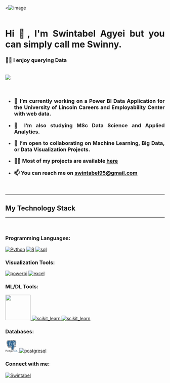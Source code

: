 <![image](https://github.com/Swintabel/Swintabel/assets/66244029/2e086776-700c-450e-a703-74c71132a69a) 
<br>
<br>

<h1 align="justify">Hi 👋, I'm Swintabel Agyei but you can simply call me Swinny.</h1>
<h3 align="justify">👨‍💻 I enjoy querying Data


<br>
<br>
<p align="left"> <img src="https://komarev.com/ghpvc/?username=swintabel&label=Profile%20views&color=0e75b6&style=flat" /> </p>

<br>

- 🔭 I’m currently working on a Power BI Data Application for the University of Lincoln Careers and Employability Center with web data.

- 🌱 I’m also studying MSc Data Science and Applied Analytics.

- 👯 I’m open to collaborating on Machine Learning, Big Data, or Data Visualization Projects.

- 👨‍💻 Most of my projects are available [here](https://github.com/Swintabel?tab=repositories)

- 📫 You can reach me on **swintabel95@gmail.com**

<br>

<hr>
<h2> My Technology Stack </h2>
<hr>

<br>

<h3 align="left">Programming Languages:</h3>
<p align="left"><a  href="https://www.python.org" target="_blank"> <img src="https://upload.wikimedia.org/wikipedia/commons/thumb/c/c3/Python-logo-notext.svg/1200px-Python-logo-notext.svg.png" alt="Python" width="40" height="40"/></a>
<a  href="https://www.r-project.org/" target="_blank"> <img src="https://upload.wikimedia.org/wikipedia/commons/thumb/1/1b/R_logo.svg/1280px-R_logo.svg.png" alt="R" width="40" height="40"/></a>
<a  href="https://en.wikipedia.org/wiki/SQL" target="_blank"> <img src="https://www.svgrepo.com/show/7344/sql-file-format-symbol.svg" alt="sql" width="40" height="40"/></a> 
</p>
<h3 align="left">Visualization Tools:</h3>
<p align="left"><a  href="https://powerbi.microsoft.com/en-us/" target="_blank"> <img src="https://cdn.freelogovectors.net/wp-content/uploads/2017/04/power-bi_logo.png" alt="powerbi" width="100" height="50"/></a>
<a  href="https://www.microsoft.com/en-us/microsoft-365/excel" target="_blank"> <img src="https://i.pinimg.com/originals/f9/61/9c/f9619c3050d8357d9db6f01390deec6d.jpg" alt="excel" width="50" height="50"/></a>
</p>
<h3 align="left">ML/DL Tools:</h3>
<p align="left">
<a href="https://opencv24-python-tutorials.readthedocs.io/en/latest/py_tutorials/py_core/py_basic_ops/py_basic_ops.html#basic-ops" target="_blank"> <img src="https://opencv24-python-tutorials.readthedocs.io/en/latest/_static/opencv-logo-white.png" width="80" height="80"/> </a> 
<a href="https://scikit-learn.org/" target="_blank"> <img src="https://upload.wikimedia.org/wikipedia/commons/0/05/Scikit_learn_logo_small.svg" alt="scikit_learn" width="80" height="80"/> 
<a href="https://spark.apache.org/" target="_blank"> <img src="https://encrypted-tbn0.gstatic.com/images?q=tbn:ANd9GcQTEEWSmkWAScFmLpB_wjqTlvBPBdznYFmtTvHI-R2fYA&s" alt="scikit_learn" width="40" height="40"/> </a> </a> 
</p>
<h3 align="left">Databases:</h3>
<p align="left">
<a href="https://www.postgresql.org" target="_blank"> <img src="https://raw.githubusercontent.com/devicons/devicon/master/icons/postgresql/postgresql-original-wordmark.svg" alt="postgresql" width="40" height="40"/> </a>
 <a href="https://www.mysql.com/" target="_blank"> <img src="https://upload.wikimedia.org/wikipedia/labs/8/8e/Mysql_logo.png" alt="postgresql" width="40" height="40"/> </a>
</p>



<h3 align="left">Connect with me:</h3>
<p align="left"><a href="https://www.linkedin.com/in/swintabelagyei/" target="blank"><img align="center" src="https://www.logo.wine/a/logo/LinkedIn/LinkedIn-Logo.wine.svg" alt="Swintabel" height="50" width="100" /></a>
</p>



